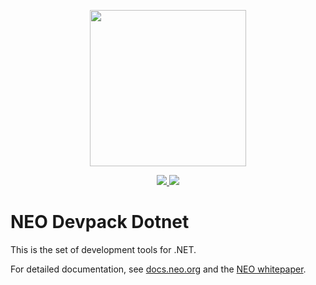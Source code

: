 <p align="center">
<img
    src="https://neo-cdn.azureedge.net/images/neo_logo.svg"
    width="250px">
</p>

<p align="center">
  <a href="https://travis-ci.com/neo-project/neo-devpack-dotnet">
    <img src="https://travis-ci.com/neo-project/neo-devpack-dotnet.svg?branch=master">
  </a>
  <a href="https://github.com/neo-project/neo-devpack-dotnet/blob/master/LICENSE">
    <img src="https://img.shields.io/badge/license-MIT-blue.svg">
  </a>
</p>

# NEO Devpack Dotnet

This is the set of development tools for .NET.

For detailed documentation, see [docs.neo.org](https://docs.neo.org/docs/en-us/index.html) and the [NEO whitepaper](https://docs.neo.org/docs/en-us/basic/whitepaper.html).

